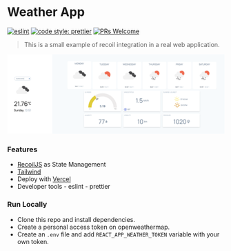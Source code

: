 # Weather App

[![eslint](https://img.shields.io/badge/eslint-enabled-green.svg)](https://eslint.org/) [![code style: prettier](https://img.shields.io/badge/code_style-prettier-ff69b4.svg)](https://github.com/prettier/prettier) [![PRs Welcome](https://img.shields.io/badge/PRs-welcome-brightgreen.svg?style=flat-square)](http://makeapullrequest.com)

> This is a small example of recoil integration in a real web application.

![Screenshot](./media/weather-example.png)

### Features

- [RecoilJS](https://recoiljs.org/) as State Management
- [Tailwind](http://tailwindcss.com/)
- Deploy with [Vercel](https://vercel.com/)
- Developer tools - eslint - prettier

### Run Locally

- Clone this repo and install dependencies.
- Create a personal access token on openweathermap.
- Create an `.env` file and add `REACT_APP_WEATHER_TOKEN` variable with your own token.
